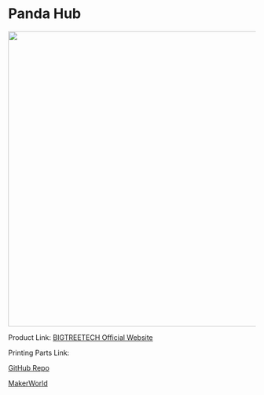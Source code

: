 # Panda Hub

<img src=img/Panda_Hub/Panda_Hub_Title.png width="600"/>

Product Link: [BIGTREETECH Official Website](https://biqu.equipment/products/panda-hub)

Printing Parts Link: 

[GitHub Repo](https://github.com/bigtreetech/Panda-Hub/tree/master/3D/STL)

[MakerWorld](https://makerworld.com/zh/models/502942?from=search#profileId-418289)
